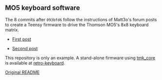 MO5 keyboard software
---------------------

The 8 commits after `093bfd6` follow the instructions of Matt3o's forum posts
to create a Teensy firmware to drive the Thomson MO5's 8x8 keyboard matrix.

- [First post](https://deskthority.net/post141134.html#p141134)

- [Second post](https://deskthority.net/post141386.html#p141386)

This repository is only an example. A stand-alone firmware using
[tmk_core](https://github.com/tmk/tmk_core) is available at [retro-keyboard](https://github.com/hadess/retro-keyboard).

[Original README](https://github.com/hadess/tmk_keyboard_mo5/blob/master/README_orig.md)
